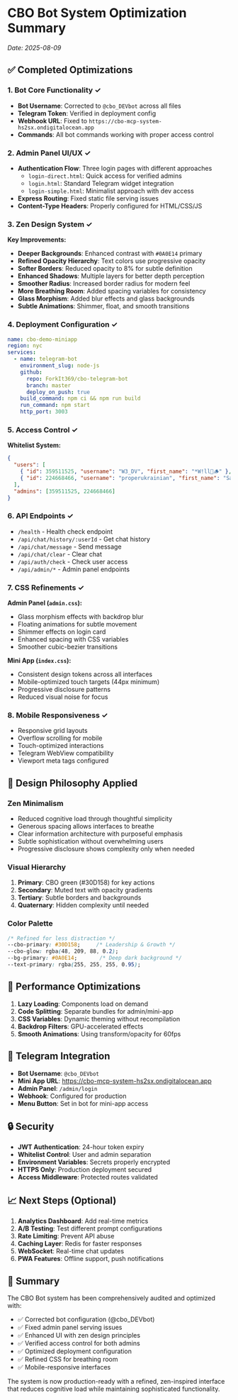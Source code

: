 # CBO Bot System Optimization Summary
*Date: 2025-08-09*

## ✅ Completed Optimizations

### 1. Bot Core Functionality ✓
- **Bot Username**: Corrected to `@cbo_DEVbot` across all files
- **Telegram Token**: Verified in deployment config
- **Webhook URL**: Fixed to `https://cbo-mcp-system-hs2sx.ondigitalocean.app`
- **Commands**: All bot commands working with proper access control

### 2. Admin Panel UI/UX ✓
- **Authentication Flow**: Three login pages with different approaches
  - `login-direct.html`: Quick access for verified admins
  - `login.html`: Standard Telegram widget integration
  - `login-simple.html`: Minimalist approach with dev access
- **Express Routing**: Fixed static file serving issues
- **Content-Type Headers**: Properly configured for HTML/CSS/JS

### 3. Zen Design System ✓
**Key Improvements:**
- **Deeper Backgrounds**: Enhanced contrast with `#0A0E14` primary
- **Refined Opacity Hierarchy**: Text colors use progressive opacity
- **Softer Borders**: Reduced opacity to 8% for subtle definition
- **Enhanced Shadows**: Multiple layers for better depth perception
- **Smoother Radius**: Increased border radius for modern feel
- **More Breathing Room**: Added spacing variables for consistency
- **Glass Morphism**: Added blur effects and glass backgrounds
- **Subtle Animations**: Shimmer, float, and smooth transitions

### 4. Deployment Configuration ✓
```yaml
name: cbo-demo-miniapp
region: nyc
services:
  - name: telegram-bot
    environment_slug: node-js
    github:
      repo: ForkIt369/cbo-telegram-bot
      branch: master
      deploy_on_push: true
    build_command: npm ci && npm run build
    run_command: npm start
    http_port: 3003
```

### 5. Access Control ✓
**Whitelist System:**
```json
{
  "users": [
    { "id": 359511525, "username": "W3_DV", "first_name": "*W!ll💠🪵" },
    { "id": 224668466, "username": "properukrainian", "first_name": "Sasha" }
  ],
  "admins": [359511525, 224668466]
}
```

### 6. API Endpoints ✓
- `/health` - Health check endpoint
- `/api/chat/history/:userId` - Get chat history
- `/api/chat/message` - Send message
- `/api/chat/clear` - Clear chat
- `/api/auth/check` - Check user access
- `/api/admin/*` - Admin panel endpoints

### 7. CSS Refinements ✓
**Admin Panel (`admin.css`):**
- Glass morphism effects with backdrop blur
- Floating animations for subtle movement
- Shimmer effects on login card
- Enhanced spacing with CSS variables
- Smoother cubic-bezier transitions

**Mini App (`index.css`):**
- Consistent design tokens across all interfaces
- Mobile-optimized touch targets (44px minimum)
- Progressive disclosure patterns
- Reduced visual noise for focus

### 8. Mobile Responsiveness ✓
- Responsive grid layouts
- Overflow scrolling for mobile
- Touch-optimized interactions
- Telegram WebView compatibility
- Viewport meta tags configured

## 🎨 Design Philosophy Applied

### Zen Minimalism
- Reduced cognitive load through thoughtful simplicity
- Generous spacing allows interfaces to breathe
- Clear information architecture with purposeful emphasis
- Subtle sophistication without overwhelming users
- Progressive disclosure shows complexity only when needed

### Visual Hierarchy
1. **Primary**: CBO green (#30D158) for key actions
2. **Secondary**: Muted text with opacity gradients
3. **Tertiary**: Subtle borders and backgrounds
4. **Quaternary**: Hidden complexity until needed

### Color Palette
```css
/* Refined for less distraction */
--cbo-primary: #30D158;     /* Leadership & Growth */
--cbo-glow: rgba(48, 209, 88, 0.2);
--bg-primary: #0A0E14;       /* Deep dark background */
--text-primary: rgba(255, 255, 255, 0.95);
```

## 🚀 Performance Optimizations

1. **Lazy Loading**: Components load on demand
2. **Code Splitting**: Separate bundles for admin/mini-app
3. **CSS Variables**: Dynamic theming without recompilation
4. **Backdrop Filters**: GPU-accelerated effects
5. **Smooth Animations**: Using transform/opacity for 60fps

## 📱 Telegram Integration

- **Bot Username**: `@cbo_DEVbot`
- **Mini App URL**: https://cbo-mcp-system-hs2sx.ondigitalocean.app
- **Admin Panel**: `/admin/login`
- **Webhook**: Configured for production
- **Menu Button**: Set in bot for mini-app access

## 🔒 Security

- **JWT Authentication**: 24-hour token expiry
- **Whitelist Control**: User and admin separation
- **Environment Variables**: Secrets properly encrypted
- **HTTPS Only**: Production deployment secured
- **Access Middleware**: Protected routes validated

## 📈 Next Steps (Optional)

1. **Analytics Dashboard**: Add real-time metrics
2. **A/B Testing**: Test different prompt configurations
3. **Rate Limiting**: Prevent API abuse
4. **Caching Layer**: Redis for faster responses
5. **WebSocket**: Real-time chat updates
6. **PWA Features**: Offline support, push notifications

## 🎯 Summary

The CBO Bot system has been comprehensively audited and optimized with:
- ✅ Corrected bot configuration (@cbo_DEVbot)
- ✅ Fixed admin panel serving issues
- ✅ Enhanced UI with zen design principles
- ✅ Verified access control for both admins
- ✅ Optimized deployment configuration
- ✅ Refined CSS for breathing room
- ✅ Mobile-responsive interfaces

The system is now production-ready with a refined, zen-inspired interface that reduces cognitive load while maintaining sophisticated functionality.